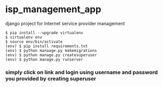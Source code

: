 # isp_management_app
django project for Internet service provider management
```
$ pip install --upgrade virtualenv
$ virtualenv env
$ source env/bin/activate
(env) $ pip install requirements.txt
(env) $ python manaage.py makemigrations
(env) $ python manage.py createsuperuser
(env) $ python manage.py runserver
```
<h3>simply click on link and login using username and password you provided  by creating superuser</h3>

